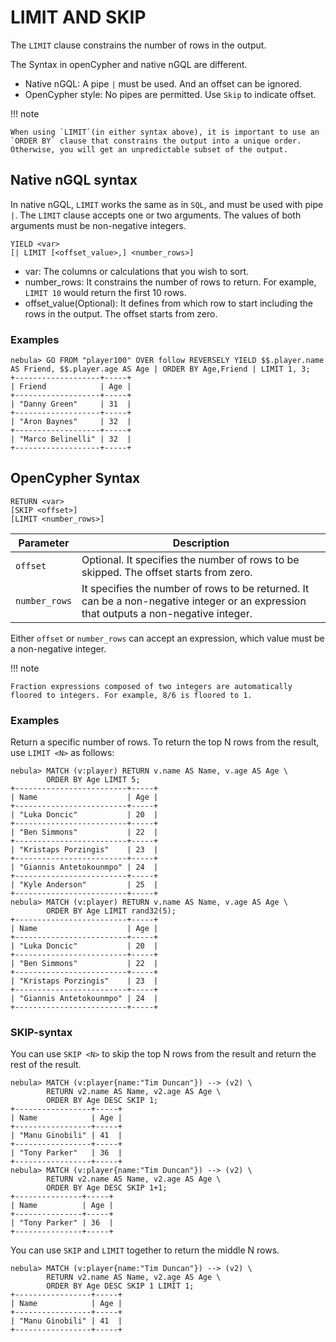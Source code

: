 # LIMIT AND SKIP

The `LIMIT` clause constrains the number of rows in the output.

The Syntax in openCypher and native nGQL are different.

- Native nGQL: A pipe `|` must be used. And an offset can be ignored.
- OpenCypher style: No pipes are permitted. Use `Skip` to indicate offset.

!!! note

    When using `LIMIT`(in either syntax above), it is important to use an `ORDER BY` clause that constrains the output into a unique order. Otherwise, you will get an unpredictable subset of the output.

## Native nGQL syntax

In native nGQL, `LIMIT` works the same as in `SQL`, and must be used with pipe `|`. The `LIMIT` clause accepts one or two arguments. The values of both arguments must be non-negative integers.

```ngql
YIELD <var>
[| LIMIT [<offset_value>,] <number_rows>]
```

- var: The columns or calculations that you wish to sort.
- number_rows: It constrains the number of rows to return. For example, `LIMIT 10` would return the first 10 rows.
- offset_value(Optional): It defines from which row to start including the rows in the output. The offset starts from zero.

### Examples

```ngql
nebula> GO FROM "player100" OVER follow REVERSELY YIELD $$.player.name AS Friend, $$.player.age AS Age | ORDER BY Age,Friend | LIMIT 1, 3;
+-------------------+-----+
| Friend            | Age |
+-------------------+-----+
| "Danny Green"     | 31  |
+-------------------+-----+
| "Aron Baynes"     | 32  |
+-------------------+-----+
| "Marco Belinelli" | 32  |
+-------------------+-----+
```

## OpenCypher Syntax

```ngql
RETURN <var>
[SKIP <offset>]
[LIMIT <number_rows>]
```

|Parameter|Description|
|-|-|
|`offset`| Optional. It specifies the number of rows to be skipped. The offset starts from zero.|
|`number_rows`| It specifies the number of rows to be returned. It can be a non-negative integer or an expression that outputs a non-negative integer.|

Either `offset` or `number_rows` can accept an expression, which value must be a non-negative integer.

!!! note

    Fraction expressions composed of two integers are automatically floored to integers. For example, 8/6 is floored to 1.

### Examples

Return a specific number of rows. To return the top N rows from the result, use `LIMIT <N>` as follows:

```ngql
nebula> MATCH (v:player) RETURN v.name AS Name, v.age AS Age \
        ORDER BY Age LIMIT 5;
+-------------------------+-----+
| Name                    | Age |
+-------------------------+-----+
| "Luka Doncic"           | 20  |
+-------------------------+-----+
| "Ben Simmons"           | 22  |
+-------------------------+-----+
| "Kristaps Porzingis"    | 23  |
+-------------------------+-----+
| "Giannis Antetokounmpo" | 24  |
+-------------------------+-----+
| "Kyle Anderson"         | 25  |
+-------------------------+-----+
nebula> MATCH (v:player) RETURN v.name AS Name, v.age AS Age \
        ORDER BY Age LIMIT rand32(5);
+-------------------------+-----+
| Name                    | Age |
+-------------------------+-----+
| "Luka Doncic"           | 20  |
+-------------------------+-----+
| "Ben Simmons"           | 22  |
+-------------------------+-----+
| "Kristaps Porzingis"    | 23  |
+-------------------------+-----+
| "Giannis Antetokounmpo" | 24  |
+-------------------------+-----+
```

### SKIP-syntax

You can use `SKIP <N>` to skip the top N rows from the result and return the rest of the result.

```ngql
nebula> MATCH (v:player{name:"Tim Duncan"}) --> (v2) \
        RETURN v2.name AS Name, v2.age AS Age \
        ORDER BY Age DESC SKIP 1;
+-----------------+-----+
| Name            | Age |
+-----------------+-----+
| "Manu Ginobili" | 41  |
+-----------------+-----+
| "Tony Parker"   | 36  |
+-----------------+-----+
nebula> MATCH (v:player{name:"Tim Duncan"}) --> (v2) \
        RETURN v2.name AS Name, v2.age AS Age \
        ORDER BY Age DESC SKIP 1+1;
+---------------+-----+
| Name          | Age |
+---------------+-----+
| "Tony Parker" | 36  |
+---------------+-----+
```

You can use `SKIP` and `LIMIT` together to return the middle N rows.

```ngql
nebula> MATCH (v:player{name:"Tim Duncan"}) --> (v2) \
        RETURN v2.name AS Name, v2.age AS Age \
        ORDER BY Age DESC SKIP 1 LIMIT 1;
+-----------------+-----+
| Name            | Age |
+-----------------+-----+
| "Manu Ginobili" | 41  |
+-----------------+-----+
```
